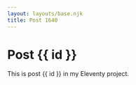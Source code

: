 ```yaml
---
layout: layouts/base.njk
title: Post 1640
---
```


# Post {{ id }}

This is post {{ id }} in my Eleventy project.
